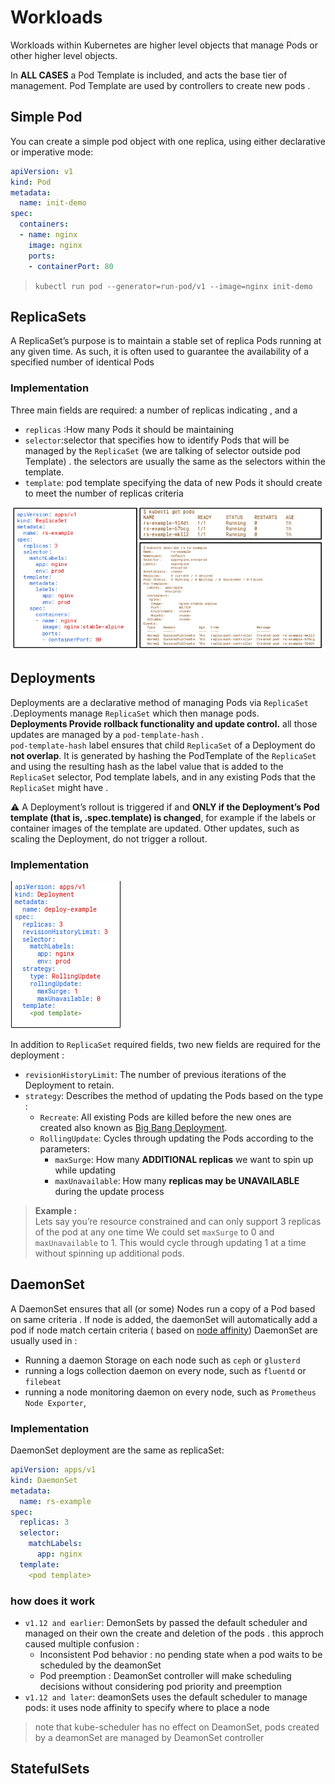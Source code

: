 # Workloads

Workloads within Kubernetes are higher level objects that manage Pods or other higher level objects.

In **ALL CASES** a Pod Template is included, and acts the base tier of management.
Pod Template are used by controllers to create new pods .

## Simple Pod 

You can create a simple pod object with one replica, using either declarative or imperative mode:

````yml
apiVersion: v1
kind: Pod
metadata:
  name: init-demo
spec:
  containers:
  - name: nginx
    image: nginx
    ports:
    - containerPort: 80
````

> ``kubectl run pod --generator=run-pod/v1 --image=nginx init-demo``

## ReplicaSets

A ReplicaSet’s purpose is to maintain a stable set of replica Pods running at any given time. As such, it is often used to guarantee the availability of a specified number of identical Pods  

### Implementation

Three main fields are required:
 a number of replicas indicating , and a

* ``replicas`` :How many Pods it should be maintaining
* ``selector``:selector that specifies how to identify Pods that will be managed by the `ReplicaSet` (we are talking of selector outside pod Template) . the selectors are usually the same as the selectors within the template.
* ``template``: pod template specifying the data of new Pods it should create to meet the number of replicas criteria

![ReplicaSets](assets/workloads-192644.png)

## Deployments

Deployments are a declarative method of managing Pods via `ReplicaSet` .Deployments manage `ReplicaSet`  which then manage pods.  
**Deployments Provide rollback functionality and update control.** all those updates are managed by a ``pod-template-hash`` .  
``pod-template-hash`` label ensures that child `ReplicaSet`  of a Deployment do **not overlap**. It is generated by hashing the PodTemplate of the `ReplicaSet` and using the resulting hash as the label value that is added to the `ReplicaSet` selector, Pod template labels, and in any existing Pods that the `ReplicaSet` might have .

⚠️ A Deployment’s rollout is triggered if and **ONLY if the Deployment’s Pod template (that is, .spec.template) is changed**, for example if the labels or container images of the template are updated. Other updates, such as scaling the Deployment, do not trigger a rollout.

### Implementation

![Deployemnt](assets/workloads-204827.png)

In addition to `ReplicaSet` required fields, two new fields are required for the deployment : 

* `revisionHistoryLimit`: The number of previous iterations of the Deployment to retain.
* `strategy`: Describes the method of updating the Pods based on the type :
  * `Recreate`: All existing Pods are killed before the new ones are created also known as [Big Bang Deployment](Terminology.md).
  * `RollingUpdate`: Cycles through updating the Pods according to the parameters: 
    * `maxSurge`: How many **ADDITIONAL replicas** we want to spin up while updating
    * ``maxUnavailable``: How many **replicas may be UNAVAILABLE** during the update process

>**Example :**  
>Lets say you’re resource constrained and can only support 3 replicas of the pod at any one time
We could set `maxSurge` to 0 and `maxUnavailable` to 1. This would cycle through updating 1 at a
time without spinning up additional pods.

## DaemonSet

A DaemonSet ensures that all (or some) Nodes run a copy of a Pod based on same criteria .
If node is added, the daemonSet will automatically add a pod if node match certain criteria ( based on [node affinity](scheduling.md/#node-affinity-&-anti-affinity
))
DaemonSet are usually used in :

- Running a daemon Storage on each node such as ``ceph`` or ``glusterd``
- running a logs collection daemon on every node, such as ``fluentd`` or ``filebeat``
- running a node monitoring daemon on every node, such as ``Prometheus Node Exporter``,

### Implementation

DaemonSet deployment are the same as replicaSet:

````yml
apiVersion: apps/v1
kind: DaemonSet
metadata:
  name: rs-example
spec:
  replicas: 3
  selector:
    matchLabels:
      app: nginx
  template:
    <pod template>

````

### how does it work

- ``v1.12 and earlier``: DemonSets by passed the default scheduler and managed on their own the create and deletion of the pods . this approch caused multiple confusion :
  - Inconsistent Pod behavior : no pending state when a pod waits to be scheduled by the deamonSet
  - Pod preemption : DeamonSet controller will make scheduling decisions without considering pod priority and preemption
- ``v1.12 and later``: deamonSets uses the default scheduler to manage pods: it uses node affinity to specify where to place a node 

>note that kube-scheduler has no effect on DeamonSet, pods created by a deamonSet are managed by DeamonSet controller

## StatefulSets

